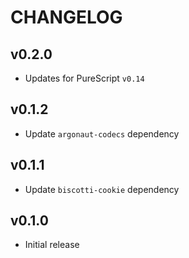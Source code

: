 # CHANGELOG

## v0.2.0

* Updates for PureScript `v0.14`

## v0.1.2

* Update `argonaut-codecs` dependency

## v0.1.1

* Update `biscotti-cookie` dependency

## v0.1.0

* Initial release
